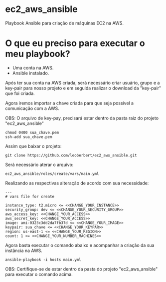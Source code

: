 # ec2_aws_ansible

Playbook Ansible para criação de máquinas EC2 na AWS.

# O que eu preciso para executar o meu playbook?

* Uma conta na AWS.
* Ansible instalado.

Após ter sua conta na AWS criada, será necessário criar usuário, grupo e a key-pair para nosso projeto e em seguida realizar o download da "key-pair" que foi criada.

Agora iremos importar a chave criada para que seja possível a comunicação com a AWS.

OBS: O arquivo de key-pay, precisará estar dentro da pasta raiz do projeto "ec2_aws_ansible"
```
chmod 0400 sua_chave.pem
ssh-add sua_chave.pem
```


Assim que baixar o projeto:

```
git clone https://github.com/leoberbert/ec2_aws_ansible.git
```
Será necessário aterar o arquivo:

```
ec2_aws_ansible/roles/create/vars/main.yml
```
Realizando as respectivas alteração de acordo com sua necessidade:

```
---
# vars file for create

instance_type: t2.micro <= <<CHANGE_YOUR_INSTANCE>>
security_group: dev <= <<CHANGE_YOUR_SECURITY_GROUP>>
aws_access_key: <<CHANGE_YOUR_ACCESS>>
aws_secret_key: <<CHANGE_YOUR_ACCESS>>
image: ami-0323c3dd2da7fb37d <= <<CHANGE_YOUR_IMAGE>>
keypair: sua_chave <= <<CHANGE_YOUR_KEYPAR>>
region: us-east-1 <= <<CHANGE_YOUR_REGION>>
count: 1 <= <<CHANGE_YOUR_NUMBER_MACHINES>>

```

Agora basta executar o comando abaixo e acompanhar a criação da sua instância na AWS.

```
ansible-playbook -i hosts main.yml
```

OBS: Certifique-se de estar dentro da pasta do projeto "ec2_aws_ansible" para executar o comando acima.
